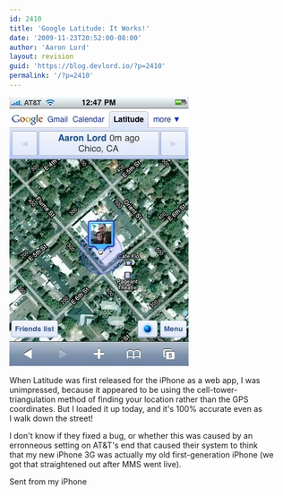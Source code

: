 ```yaml
---
id: 2410
title: 'Google Latitude: It Works!'
date: '2009-11-23T20:52:00-08:00'
author: 'Aaron Lord'
layout: revision
guid: 'https://blog.devlord.io/?p=2410'
permalink: '/?p=2410'
---
```


<p class="mobile-photo"><a href="/assets/img/2011/10/photo-797596.jpg"><img src="/assets/img/2011/10/photo-797596.jpg?w=200" border="0" alt="" /></a></p>When Latitude was first released for the iPhone as a web app, I was  <br>unimpressed, because it appeared to be using the cell-tower- <br>triangulation method of finding your location rather than the GPS  <br>coordinates. But I loaded it up today, and it&#039;s 100% accurate even as  <br>I walk down the street!<p>I don&#039;t know if they fixed a bug, or whether this was caused by an  <br>erronneous setting on AT&amp;T&#039;s end that caused their system to think  <br>that my new iPhone 3G was actually my old first-generation iPhone (we  <br>got that straightened out after MMS went live).<p>Sent from my iPhone